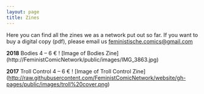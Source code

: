 ```yaml
---
layout: page
title: Zines
---
```


Here you can find all the zines we as a network put out so far. If you want to buy a digital copy (pdf), please email us feministische.comics@gmail.com

**2018**
Bodies
4 – 6 €
! [Image of Bodies Zine] (http://FeministComicNetwork/public/images/IMG_3863.jpg)

**2017**
Troll Control
4 – 6 €
! [Image of Troll Control Zine] (http://raw.githubusercontent.com/FeministComicNetwork/website/gh-pages/public/images/troll%20cover.png)
